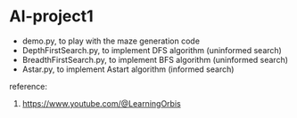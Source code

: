 # AI-project1
- demo.py, to play with the maze generation code
- DepthFirstSearch.py, to implement DFS algorithm (uninformed search)
- BreadthFirstSearch.py, to implement BFS algorithm (uninformed search)
- Astar.py, to implement Astart algorithm (informed search)


reference:
1) https://www.youtube.com/@LearningOrbis